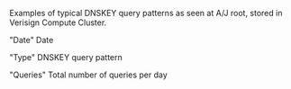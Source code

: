 Examples of typical DNSKEY query patterns as seen at A/J root, stored in Verisign Compute Cluster. 

"Date"		Date

"Type"		DNSKEY query pattern 

"Queries"	Total number of queries per day